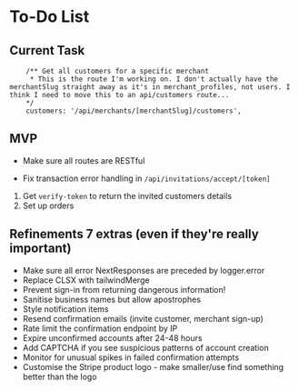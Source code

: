 # To-Do List

## Current Task

    	/** Get all customers for a specific merchant
    	 * This is the route I'm working on. I don't actually have the merchantSlug straight away as it's in merchant_profiles, not users. I think I need to move this to an api/customers route...
    	*/
    	customers: '/api/merchants/[merchantSlug]/customers',

## MVP

-  Make sure all routes are RESTful

-  Fix transaction error handling in `/api/invitations/accept/[token]`

1. Get `verify-token` to return the invited customers details
2. Set up orders

## Refinements 7 extras (even if they're really important)

-  Make sure all error NextResponses are preceded by logger.error
-  Replace CLSX with tailwindMerge
-  Prevent sign-in from returning dangerous information!
-  Sanitise business names but allow apostrophes
-  Style notification items
-  Resend confirmation emails (invite customer, merchant sign-up)
-  Rate limit the confirmation endpoint by IP
-  Expire unconfirmed accounts after 24-48 hours
-  Add CAPTCHA if you see suspicious patterns of account creation
-  Monitor for unusual spikes in failed confirmation attempts
-  Customise the Stripe product logo - make smaller/use find something better than the logo
